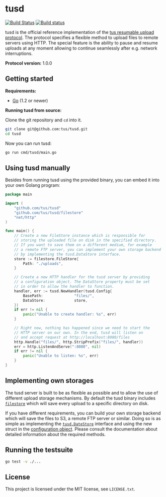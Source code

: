 # tusd

[![Build Status](https://travis-ci.org/tus/tusd.svg?branch=master)](https://travis-ci.org/tus/tusd)
[![Build status](https://ci.appveyor.com/api/projects/status/2y6fa4nyknoxmyc8?svg=true)](https://ci.appveyor.com/project/Acconut/tusd)

tusd is the official reference implementation of the [tus resumable upload
protocol](http://www.tus.io/protocols/resumable-upload.html). The protocol
specifies a flexible method to upload files to remote servers using HTTP.
The special feature is the ability to pause and resume uploads at any
moment allowing to continue seamlessly after e.g. network interruptions.

**Protocol version:** 1.0.0

## Getting started

**Requirements:**

* [Go](http://golang.org/doc/install) (1.2 or newer)

**Running tusd from source:**

Clone the git repository and `cd` into it.

```bash
git clone git@github.com:tus/tusd.git
cd tusd
```

Now you can run tusd:

```bash
go run cmd/tusd/main.go
```

## Using tusd manually

Besides from running tusd using the provided binary, you can embed it into
your own Golang program:

```go
package main

import (
	"github.com/tus/tusd"
	"github.com/tus/tusd/filestore"
	"net/http"
)

func main() {
	// Create a new FileStore instance which is responsible for
	// storing the uploaded file on disk in the specified directory.
	// If you want to save them on a different medium, for example
	// a remote FTP server, you can implement your own storage backend
	// by implementing the tusd.DataStore interface.
	store := filestore.FileStore{
		Path: "./uploads",
	}

	// Create a new HTTP handler for the tusd server by providing
	// a configuration object. The DataStore property must be set
	// in order to allow the handler to function.
	handler, err := tusd.NewHandler(tusd.Config{
		BasePath:              "files/",
		DataStore:             store,
	})
	if err != nil {
		panic("Unable to create handler: %s", err)
	}

	// Right now, nothing has happened since we need to start the
	// HTTP server on our own. In the end, tusd will listen on
	// and accept request at http://localhost:8080/files
	http.Handle("files/", http.StripPrefix("files/", handler))
	err = http.ListenAndServe(":8080", nil)
	if err != nil {
		panic("Unable to listen: %s", err)
	}
}
```

## Implementing own storages

The tusd server is built to be as flexible as possible and to allow the use
of different upload storage mechanisms. By default the tusd binary includes
[`filestore`](github.com/tus/tusd/filestore/) which will save every upload
to a specific directory on disk.

If you have different requirements, you can build your own storage backend
which will save the files to S3, a remote FTP server or similar. Doing so
is as simple as implementing the [`tusd.DateStore`](http://godoc.org/github.com/tus/tusd/#DataStore)
interface and using the new struct in the [configuration object](github.com/tus/tusd/#Config).
Please consult the documentation about detailed information about the
required methods.

## Running the testsuite

```bash
go test -v ./...
```

## License

This project is licensed under the MIT license, see `LICENSE.txt`.
